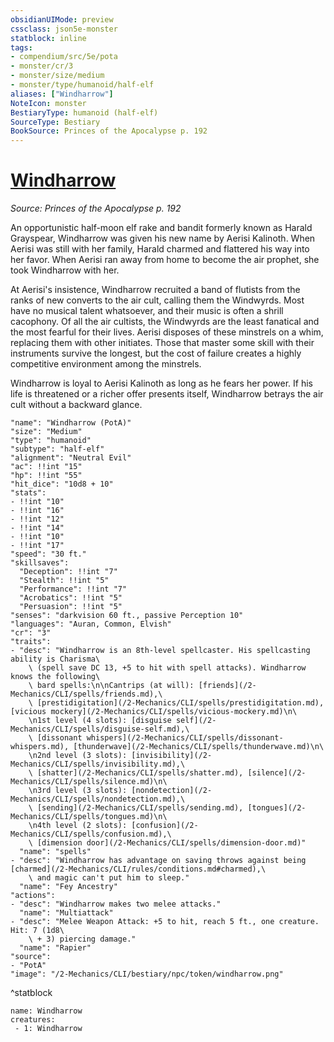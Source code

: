 ```yaml
---
obsidianUIMode: preview
cssclass: json5e-monster
statblock: inline
tags:
- compendium/src/5e/pota
- monster/cr/3
- monster/size/medium
- monster/type/humanoid/half-elf
aliases: ["Windharrow"]
NoteIcon: monster
BestiaryType: humanoid (half-elf)
SourceType: Bestiary
BookSource: Princes of the Apocalypse p. 192
---
```

# [Windharrow](2-Mechanics/CLI/bestiary/npc/windharrow-pota.md)
*Source: Princes of the Apocalypse p. 192*  

An opportunistic half-moon elf rake and bandit formerly known as Harald Grayspear, Windharrow was given his new name by Aerisi Kalinoth. When Aerisi was still with her family, Harald charmed and flattered his way into her favor. When Aerisi ran away from home to become the air prophet, she took Windharrow with her.

At Aerisi's insistence, Windharrow recruited a band of flutists from the ranks of new converts to the air cult, calling them the Windwyrds. Most have no musical talent whatsoever, and their music is often a shrill cacophony. Of all the air cultists, the Windwyrds are the least fanatical and the most fearful for their lives. Aerisi disposes of these minstrels on a whim, replacing them with other initiates. Those that master some skill with their instruments survive the longest, but the cost of failure creates a highly competitive environment among the minstrels.

Windharrow is loyal to Aerisi Kalinoth as long as he fears her power. If his life is threatened or a richer offer presents itself, Windharrow betrays the air cult without a backward glance.

```statblock
"name": "Windharrow (PotA)"
"size": "Medium"
"type": "humanoid"
"subtype": "half-elf"
"alignment": "Neutral Evil"
"ac": !!int "15"
"hp": !!int "55"
"hit_dice": "10d8 + 10"
"stats":
- !!int "10"
- !!int "16"
- !!int "12"
- !!int "14"
- !!int "10"
- !!int "17"
"speed": "30 ft."
"skillsaves":
  "Deception": !!int "7"
  "Stealth": !!int "5"
  "Performance": !!int "7"
  "Acrobatics": !!int "5"
  "Persuasion": !!int "5"
"senses": "darkvision 60 ft., passive Perception 10"
"languages": "Auran, Common, Elvish"
"cr": "3"
"traits":
- "desc": "Windharrow is an 8th-level spellcaster. His spellcasting ability is Charisma\
    \ (spell save DC 13, +5 to hit with spell attacks). Windharrow knows the following\
    \ bard spells:\n\nCantrips (at will): [friends](/2-Mechanics/CLI/spells/friends.md),\
    \ [prestidigitation](/2-Mechanics/CLI/spells/prestidigitation.md), [vicious mockery](/2-Mechanics/CLI/spells/vicious-mockery.md)\n\
    \n1st level (4 slots): [disguise self](/2-Mechanics/CLI/spells/disguise-self.md),\
    \ [dissonant whispers](/2-Mechanics/CLI/spells/dissonant-whispers.md), [thunderwave](/2-Mechanics/CLI/spells/thunderwave.md)\n\
    \n2nd level (3 slots): [invisibility](/2-Mechanics/CLI/spells/invisibility.md),\
    \ [shatter](/2-Mechanics/CLI/spells/shatter.md), [silence](/2-Mechanics/CLI/spells/silence.md)\n\
    \n3rd level (3 slots): [nondetection](/2-Mechanics/CLI/spells/nondetection.md),\
    \ [sending](/2-Mechanics/CLI/spells/sending.md), [tongues](/2-Mechanics/CLI/spells/tongues.md)\n\
    \n4th level (2 slots): [confusion](/2-Mechanics/CLI/spells/confusion.md),\
    \ [dimension door](/2-Mechanics/CLI/spells/dimension-door.md)"
  "name": "spells"
- "desc": "Windharrow has advantage on saving throws against being [charmed](/2-Mechanics/CLI/rules/conditions.md#charmed),\
    \ and magic can't put him to sleep."
  "name": "Fey Ancestry"
"actions":
- "desc": "Windharrow makes two melee attacks."
  "name": "Multiattack"
- "desc": "Melee Weapon Attack: +5 to hit, reach 5 ft., one creature. Hit: 7 (1d8\
    \ + 3) piercing damage."
  "name": "Rapier"
"source":
- "PotA"
"image": "/2-Mechanics/CLI/bestiary/npc/token/windharrow.png"
```
^statblock

```encounter-table
name: Windharrow
creatures:
 - 1: Windharrow
```